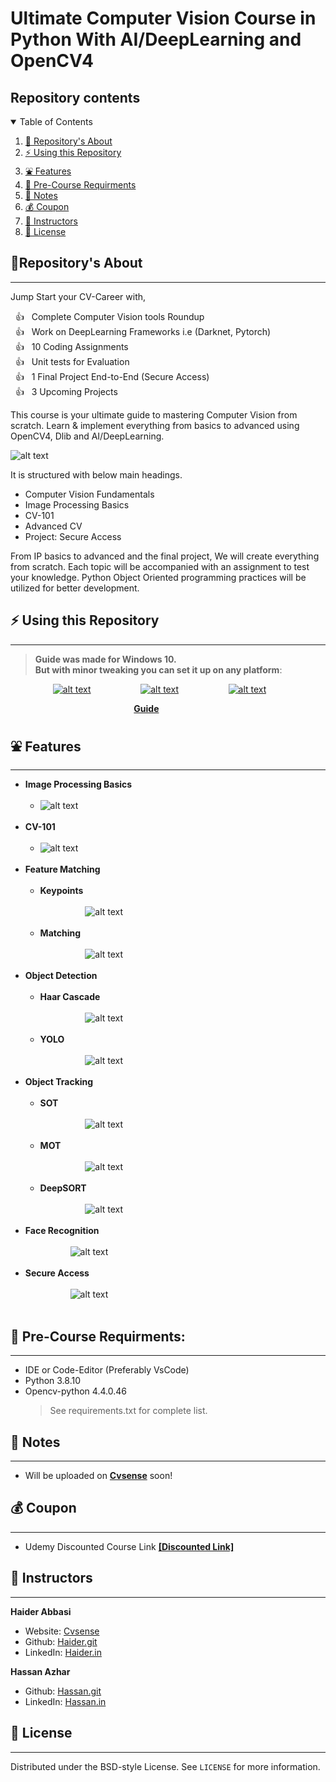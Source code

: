 # Ultimate Computer Vision Course in Python With AI/DeepLearning and OpenCV4


## Repository contents
<details open="open">
  <summary>Table of Contents</summary>
  <ol>
    <li><a href="#repositorys-about">🤝 Repository's About</a></li>
    <li><a href="#-using-this-repository">⚡ Using this Repository</a></li>
    <li><a href="#-features">⛲ Features</a></li>
    <li><a href="#-pre-course-requirments">🧊 Pre-Course Requirments</a></li>
    <li><a href="#-notes">📗 Notes</a></li>
    <li><a href="#-coupon">💰 Coupon</a></li>
    <li><a href="#-instructors">👤 Instructors</a></li>
    <li><a href="#-license">📝 License</a></li>
  </ol>
</details>

## 🤝Repository's About
---

Jump Start your CV-Career with,

 &nbsp;&nbsp;👍 &nbsp; Complete Computer Vision tools Roundup<br/>
 &nbsp;&nbsp;👍 &nbsp; Work on DeepLearning Frameworks i.e (Darknet, Pytorch)<br/>
 &nbsp;&nbsp;👍 &nbsp; 10 Coding Assignments<br/>
 &nbsp;&nbsp;👍 &nbsp; Unit tests for Evaluation<br/>
 &nbsp;&nbsp;👍 &nbsp; 1 Final Project End-to-End (Secure Access)<br/>
 &nbsp;&nbsp;👍 &nbsp; 3 Upcoming Projects<br/>

This course is your ultimate guide to mastering Computer Vision from scratch. Learn & implement everything from basics to advanced using OpenCV4, Dlib and AI/DeepLearning. 


![alt text](https://github.com/HaiderAbasi/OPENCV4-Master-Computer-Vision-in-Python-/blob/Live/res/main/cover.png)

It is structured with below main headings.
- Computer Vision Fundamentals 
- Image Processing Basics
- CV-101 
- Advanced CV 
- Project: Secure Access

From IP basics to advanced and the final project, We will create everything from scratch. Each topic will be accompanied with an assignment to test your knowledge. Python Object Oriented programming practices will be utilized for better development.


## ⚡ Using this Repository
----

> **Guide was made for Windows 10. <br />
> But with minor tweaking you can set it up on any platform**:

 &emsp; &emsp; &emsp; &emsp;[![alt text](https://github.com/HaiderAbasi/OPENCV4-Master-Computer-Vision-in-Python-/blob/Live/res/main/icons/windows.png)](https://github.com/HaiderAbasi/OPENCV4-Master-Computer-Vision-in-Python-/blob/master/Guide_on_how_to_run_the_project.MD "Follow the guide to setup environment on Windows 10")&nbsp;&nbsp;
 &emsp; &emsp; &emsp; &emsp;[![alt text](https://github.com/HaiderAbasi/OPENCV4-Master-Computer-Vision-in-Python-/blob/Live/res/main/icons/linux.png)](https://github.com/HaiderAbasi/OPENCV4-Master-Computer-Vision-in-Python-/blob/master/Guide_on_how_to_run_the_project.MD "Follow the guide to setup environment on Linux")&nbsp;&nbsp;
 &emsp; &emsp; &emsp; &emsp;[![alt text](https://github.com/HaiderAbasi/OPENCV4-Master-Computer-Vision-in-Python-/blob/Live/res/main/icons/mac.png)](https://github.com/HaiderAbasi/OPENCV4-Master-Computer-Vision-in-Python-/blob/master/Guide_on_how_to_run_the_project.MD "Follow the guide to setup environment on MAC")&nbsp;&nbsp;

&emsp; &emsp; &emsp; &emsp; &emsp; &emsp; &emsp; &emsp; &emsp; &emsp; &emsp; [**Guide**](https://github.com/HaiderAbasi/OPENCV4-Master-Computer-Vision-in-Python-/blob/master/Guide_on_how_to_run_the_project.MD)



## ⛲ Features
---
* **Image Processing Basics**<br/><br/>
  - ![alt text](https://github.com/HaiderAbasi/OPENCV4-Master-Computer-Vision-in-Python-/blob/Live/res/main/IP_Basics.gif)<br/><br/>
* **CV-101**<br/><br/>
  - ![alt text](https://github.com/HaiderAbasi/OPENCV4-Master-Computer-Vision-in-Python-/blob/Live/res/main/CV_101_A.gif)<br/><br/>
* **Feature Matching**<br/><br/>
  - **Keypoints**<br/><br/>
&emsp; &emsp; &emsp; &emsp; ![alt text](https://github.com/HaiderAbasi/OPENCV4-Master-Computer-Vision-in-Python-/blob/Live/res/main/CV_101_Features.gif)<br/><br/>
  - **Matching**<br/><br/>
&emsp; &emsp; &emsp; &emsp; ![alt text](https://github.com/HaiderAbasi/OPENCV4-Master-Computer-Vision-in-Python-/blob/Live/res/main/CV_101_Feature_Matching.gif)<br/><br/>
* **Object Detection**<br/><br/>
  - **Haar Cascade**<br/><br/>
&emsp; &emsp; &emsp; &emsp; ![alt text](https://github.com/HaiderAbasi/OPENCV4-Master-Computer-Vision-in-Python-/blob/Live/res/main/Obj_det_HC.gif)<br/><br/>
  - **YOLO**<br/><br/>
&emsp; &emsp; &emsp; &emsp; ![alt text](https://github.com/HaiderAbasi/OPENCV4-Master-Computer-Vision-in-Python-/blob/Live/res/main/Obj_det_Yolo.gif)<br/><br/>
* **Object Tracking**<br/><br/>
  - **SOT**<br/><br/>
&emsp; &emsp; &emsp; &emsp; ![alt text](https://github.com/HaiderAbasi/OPENCV4-Master-Computer-Vision-in-Python-/blob/Live/res/main/Obj_Tracking_single.gif)<br/><br/>
  - **MOT**<br/><br/>
&emsp; &emsp; &emsp; &emsp; ![alt text](https://github.com/HaiderAbasi/OPENCV4-Master-Computer-Vision-in-Python-/blob/Live/res/main/Obj_Tracking_multi.gif)<br/><br/>
  - **DeepSORT**<br/><br/>
&emsp; &emsp; &emsp; &emsp; ![alt text](https://github.com/HaiderAbasi/OPENCV4-Master-Computer-Vision-in-Python-/blob/Live/res/main/Obj_Tracking_DeepSort.gif)<br/><br/>
* **Face Recognition**<br/><br/>
&emsp; &emsp; &emsp; &emsp; ![alt text](https://github.com/HaiderAbasi/OPENCV4-Master-Computer-Vision-in-Python-/blob/Live/res/main/Face_Recognition.gif)<br/><br/>
* **Secure Access**<br/><br/>
&emsp; &emsp; &emsp; &emsp; ![alt text](https://github.com/HaiderAbasi/OPENCV4-Master-Computer-Vision-in-Python-/blob/Live/res/main/coming_soon.jpg)<br/><br/>


## 🧊 Pre-Course Requirments:
---
- IDE or Code-Editor (Preferably VsCode)
- Python 3.8.10
- Opencv-python 4.4.0.46
  > See requirements.txt for complete list.

## 📗 Notes
---
 - Will be uploaded on [**Cvsense**](https://cvsense.com) soon!


## 💰 Coupon
----
 - Udemy Discounted Course Link **[[Discounted Link]](https://www.udemy.com/course/computer-vision-2022-masterclass-with-opencv4-and-python/?couponCode=MASTERCLASS)**

## 👤 Instructors
---
**Haider Abbasi**

- Website: [Cvsense](https://cvsense.com)
- Github: [Haider.git](https://github.com/HaiderAbasi)
- LinkedIn: [Haider.in](https://www.linkedin.com/in/haider-najeeb-68812516a/)

**Hassan Azhar**

- Github: [Hassan.git](https://github.com/HaiderAbasi/OPENCV4-Master-Computer-Vision-in-Python-/new/master?readme=1)
- LinkedIn: [Hassan.in](https://www.linkedin.com/in/hassan-azhar-4a7445234/)
## 📝 License
  ----
  Distributed under the BSD-style License. See `LICENSE` for more information.
